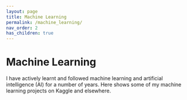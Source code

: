 ```yaml
---
layout: page
title: Machine Learning
permalink: /machine_learning/
nav_order: 2
has_children: true
---
```


# Machine Learning

I have actively learnt and followed machine learning and artificial intelligence (AI) for a number of years. Here shows some of my machine learning projects on Kaggle and elsewhere.